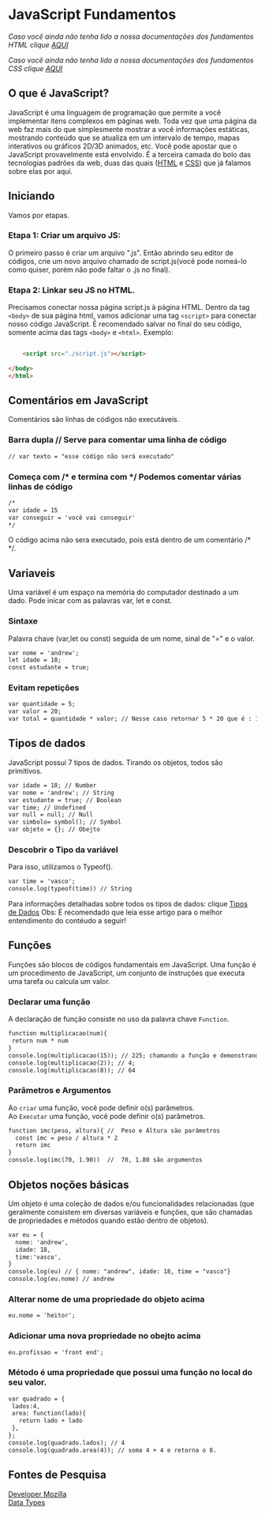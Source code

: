 # JavaScript Fundamentos

_Caso você ainda não tenha lido a nossa documentações dos fundamentos HTML clique [AQUI](https://github.com/iuricode/ensinando-frontend/blob/main/modulos/html/html.br.md)_ </br>

_Caso você ainda não tenha lido a nossa documentações dos fundamentos CSS clique [AQUI](https://github.com/iuricode/ensinando-frontend/blob/main/modulos/css/CSS.br.md)_

## O que é JavaScript?

JavaScript é uma linguagem de programação que permite a você implementar itens complexos em páginas web. Toda vez que uma página da web faz mais do que simplesmente mostrar a você informações estáticas, mostrando conteúdo que se atualiza em um intervalo de tempo, mapas interativos ou gráficos 2D/3D animados, etc. Você pode apostar que o JavaScript provavelmente está envolvido. É a terceira camada do bolo das tecnologias padrões da web, duas das quais ([HTML](https://github.com/iuricode/ensinando-frontend/blob/main/modulos/html/html.br.md) e [CSS](https://github.com/iuricode/ensinando-frontend/blob/main/modulos/css/CSS.br.md)) que já falamos sobre elas por aqui.

## Iniciando
Vamos por etapas.
### Etapa 1: Criar um arquivo JS:
O primeiro passo é criar um arquivo ".js". Então abrindo seu editor de códigos, crie um novo arquivo chamado de script.js(você pode nomeá-lo como quiser, porém não pode faltar o .js no final).
### Etapa 2: Linkar seu JS no HTML.
Precisamos conectar nossa página script.js à página HTML. Dentro da tag `<body>` de sua página html, vamos adicionar uma tag `<script>` para conectar nosso código JavaScript. É recomendado salvar no final do seu código, somente acima das tags `<body>` e `<html>`. Exemplo:
```html

    <script src="./script.js"></script>
        
</body>
</html>

```
## Comentários em JavaScript
Comentários são linhas de códigos não executáveis.
### Barra dupla // Serve para comentar uma linha de código
```html
// var texto = "esse código não será executado"
```
### Começa com /* e termina com */ Podemos comentar várias linhas de código
```htmL
/*
var idade = 15
var conseguir = 'você vai conseguir'
*/
```
O código acima não sera executado, pois está dentro de um comentário /* */.
## Variaveis
Uma variável é um espaço na memória do computador destinado a um dado. Pode inicar com as palavras var, let e const.
### Sintaxe
Palavra chave (var,let ou const) seguida de um nome, sinal de "=" e o valor.
```html
var nome = 'andrew';
let idade = 18;
const estudante = true;
```
### Evitam repetições
```html
var quantidade = 5;
var valor = 20;
var total = quantidade * valor; // Nesse caso retornar 5 * 20 que é : 100;
```
## Tipos de dados
JavaScript possui 7 tipos de dados. Tirando os objetos, todos são primitivos.
```html
var idade = 18; // Number
var nome = 'andrew'; // String
var estudante = true; // Boolean
var time; // Undefined
var null = null; // Null
var simbolo= symbol(); // Symbol
var objeto = {}; // Obejto
```
### Descobrir o Tipo da variável
Para isso, utilizamos o Typeof().
```html
var time = 'vasco';
console.log(typeof(time)) // String
```
Para informações detalhadas sobre todos os tipos de dados: clique [Tipos de Dados](https://ricardo-reis.medium.com/tipos-de-dados-javascript-a1f6f498a7d4)
Obs: É recomendado que leia esse artigo para o melhor entendimento do contéudo a seguir!
## Funções
Funções são blocos de códigos fundamentais em JavaScript. Uma função é um procedimento de JavaScript, um conjunto de instruções que executa uma tarefa ou calcula um valor.
### Declarar uma função
A declaração de função consiste no uso da palavra chave `Function`.

```html
function multiplicacao(num){
 return num * num
}
console.log(multiplicacao(15)); // 225; chamando a função e demonstrando ela no console.
console.log(multiplicacao(2)); // 4;
console.log(multiplicacao(8)); // 64
```
### Parâmetros e Argumentos
Ao `criar` uma função, você pode definir o(s) parâmetros. <br>
Ao `Executar` uma função, você pode definir o(s) parâmetros.

```html
function imc(peso, altura){ //  Peso e Altura são parâmetros 
  const imc = peso / altura * 2
  return imc
}
console.log(imc(70, 1.90))  //  70, 1.80 são argumentos
```
## Objetos noções básicas
Um objeto é uma coleção de dados e/ou funcionalidades relacionadas (que geralmente consistem em diversas variáveis e funções, que são chamadas de propriedades e métodos quando estão dentro de objetos).
```html
var eu = {
  nome: 'andrew',
  idade: 18,
  time:'vasco',
}
console.log(eu) // { nome: "andrew", idade: 18, time = "vasco"}
console.log(eu.nome) // andrew

```
### Alterar nome de uma propriedade do objeto acima
```html
eu.nome = 'heitor';
```

### Adicionar uma nova propriedade no obejto acima
```html
eu.profissao = 'front end';
```

### Método é uma propriedade que possui uma função no local do seu valor.
 ```html
var quadrado = {
  lados:4,
  area: function(lado){
    return lado + lado
  },
};
console.log(quadrado.lados); // 4
console.log(quadrado.area(4)); // soma 4 + 4 e retorna o 8.

```


## Fontes de Pesquisa

[Developer Mozilla](https://developer.mozilla.org/pt-BR/docs/Learn/JavaScript/First_steps/O_que_e_JavaScript)</br>
[Data Types](https://ricardo-reis.medium.com/tipos-de-dados-javascript-a1f6f498a7d4)
